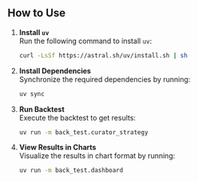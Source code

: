 ## How to Use

1. **Install `uv`**  
   Run the following command to install `uv`:

   ```bash
   curl -LsSf https://astral.sh/uv/install.sh | sh
   ```

2. **Install Dependencies**  
   Synchronize the required dependencies by running:

   ```bash
   uv sync
   ```

3. **Run Backtest**  
   Execute the backtest to get results:

   ```bash
   uv run -m back_test.curator_strategy
   ```

4. **View Results in Charts**  
   Visualize the results in chart format by running:
   ```bash
   uv run -m back_test.dashboard
   ```
